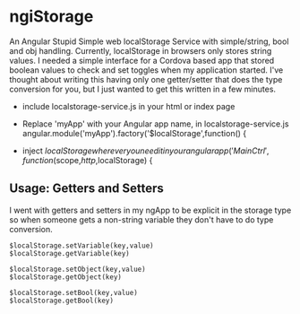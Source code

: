 ngiStorage
==========

An Angular Stupid Simple web localStorage Service with simple/string, bool and obj handling. Currently, localStorage in browsers only stores string values. I needed a simple interface for a Cordova based app that stored boolean values to check and set toggles when my application started. I've thought about writing this having only one getter/setter that does the type conversion for you, but I just wanted to get this written in a few minutes.

* include localstorage-service.js in your html or index page

* Replace 'myApp' with your Angular app name, in localstorage-service.js
    angular.module('myApp').factory('$localStorage',function() {

* inject $localStorage wherever you need it in your angular app
    ('MainCtrl', function($scope,$http,$localStorage) {

Usage: Getters and Setters
-------------

I went with getters and setters in my ngApp to be explicit in the storage type so when someone gets a non-string variable they don't have to do type conversion. 

    $localStorage.setVariable(key,value)
    $localStorage.getVariable(key)
    
    $localStorage.setObject(key,value)
    $localStorage.getObject(key)

    $localStorage.setBool(key,value)
    $localStorage.getBool(key)